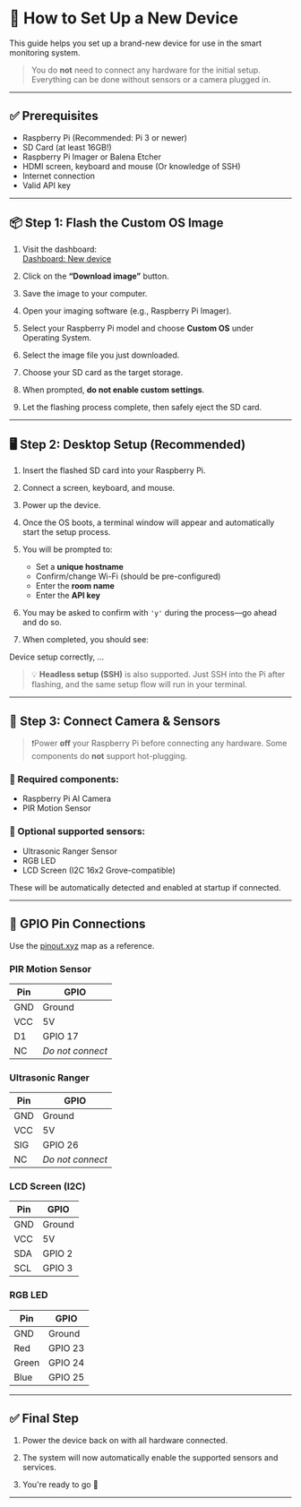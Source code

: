 # 🧠 How to Set Up a New Device

This guide helps you set up a brand-new device for use in the smart monitoring system.

> You do **not** need to connect any hardware for the initial setup. Everything can be done without sensors or a camera plugged in.

---

## ✅ Prerequisites

- Raspberry Pi (Recommended: Pi 3 or newer)
- SD Card (at least 16GB!)
- Raspberry Pi Imager or Balena Etcher
- HDMI screen, keyboard and mouse (Or knowledge of SSH)
- Internet connection
- Valid API key

---

## 📦 Step 1: Flash the Custom OS Image

1. Visit the dashboard:  
   [Dashboard: New device](https://tracker.timsmans.be/new-device)

2. Click on the **“Download image”** button.

3. Save the image to your computer.

4. Open your imaging software (e.g., Raspberry Pi Imager).

5. Select your Raspberry Pi model and choose **Custom OS** under Operating System.

6. Select the image file you just downloaded.

7. Choose your SD card as the target storage.

8. When prompted, **do not enable custom settings**.

9. Let the flashing process complete, then safely eject the SD card.

---

## 🖥️ Step 2: Desktop Setup (Recommended)

1. Insert the flashed SD card into your Raspberry Pi.

2. Connect a screen, keyboard, and mouse.

3. Power up the device.

4. Once the OS boots, a terminal window will appear and automatically start the setup process.

5. You will be prompted to:
   - Set a **unique hostname**
   - Confirm/change Wi-Fi (should be pre-configured)
   - Enter the **room name**
   - Enter the **API key**

6. You may be asked to confirm with `'y'` during the process—go ahead and do so.

7. When completed, you should see:

Device setup correctly, ...


> 💡 **Headless setup (SSH)** is also supported. Just SSH into the Pi after flashing, and the same setup flow will run in your terminal.

---

## 🔌 Step 3: Connect Camera & Sensors

> ❗️Power **off** your Raspberry Pi before connecting any hardware. Some components do **not** support hot-plugging.

### 🧩 Required components:

- Raspberry Pi AI Camera
- PIR Motion Sensor

### 🧩 Optional supported sensors:

- Ultrasonic Ranger Sensor  
- RGB LED  
- LCD Screen (I2C 16x2 Grove-compatible)

These will be automatically detected and enabled at startup if connected.

---

## 🧷 GPIO Pin Connections

Use the [pinout.xyz](https://pinout.xyz/) map as a reference.

### PIR Motion Sensor

| Pin | GPIO |
|-----|------|
| GND | Ground |
| VCC | 5V |
| D1  | GPIO 17 |
| NC  | *Do not connect* |

### Ultrasonic Ranger

| Pin | GPIO |
|-----|------|
| GND | Ground |
| VCC | 5V |
| SIG | GPIO 26 |
| NC  | *Do not connect* |

### LCD Screen (I2C)

| Pin | GPIO |
|-----|------|
| GND | Ground |
| VCC | 5V |
| SDA | GPIO 2 |
| SCL | GPIO 3 |

### RGB LED

| Pin  | GPIO |
|------|------|
| GND  | Ground |
| Red  | GPIO 23 |
| Green| GPIO 24 |
| Blue | GPIO 25 |

---

## ✅ Final Step

1. Power the device back on with all hardware connected.

2. The system will now automatically enable the supported sensors and services.

3. You're ready to go 🎉

---
